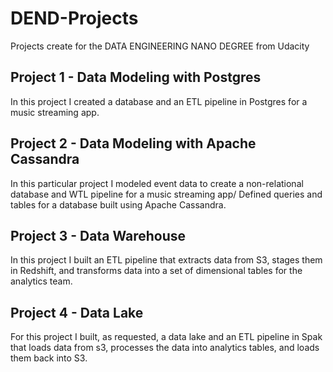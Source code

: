 # DEND-Projects
Projects create for the DATA ENGINEERING NANO DEGREE from Udacity

## Project 1 - Data Modeling with Postgres
In this project I created a database and an ETL pipeline in Postgres for a music streaming app.
## Project 2 - Data Modeling with Apache Cassandra
In this particular project I modeled event data to create a non-relational database and WTL pipeline for a music streaming app/ Defined queries and tables for a database built using Apache Cassandra.
## Project 3 - Data Warehouse
In this project I built an ETL pipeline that extracts data from S3, stages them in Redshift, and transforms data into a set of dimensional tables for the analytics team.
## Project 4 - Data Lake
For this project I built, as requested, a data lake and an ETL pipeline in Spak that loads data from s3, processes the data into analytics tables, and loads them back into S3.
